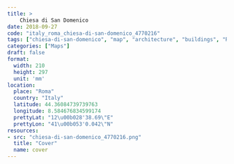 ```yaml
---
title: > 
    Chiesa di San Domenico
date: 2018-09-27
code: "italy_roma_chiesa-di-san-domenico_4770216"
tags: ["chiesa-di-san-domenico", "map", "architecture", "buildings", "Roma", "Italy"]
categories: ["Maps"]
draft: false
format:
  width: 210
  height: 297
  unit: 'mm'
location:
  place: "Roma"
  country: "Italy"
  latitude: 44.36084739739763
  longitude: 8.584676834599174
  prettyLat: "12\u00b028'38.69\"E"
  prettyLon: "41\u00b053'0.042\"N"
resources:
- src: "chiesa-di-san-domenico_4770216.png"
  title: "Cover"
  name: cover
---
```


